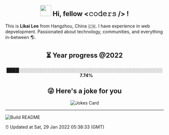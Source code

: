 <h2 align="center"><strong><img src="https://media.giphy.com/media/hvRJCLFzcasrR4ia7z/giphy.gif" width="35px"> Hi, fellow <𝚌𝚘𝚍𝚎𝚛𝚜 /> !</strong></h2>
<p>
  This is <strong>Likai Lee</strong> from Hangzhou, China 🇨🇳. I have experience in web depvelopment.  Passionated about technology, communities, and everything in-between 🌎.
</p>

<h2 align="center"><strong>⏳ Year progress @<!--START_SECTION:cur-year-->2022<!--END_SECTION:cur-year--></strong></h2>
<p align="center">
    <!--START_SECTION:year-progress-bar-->████░░░░░░░░░░░░░░░░░░░░░░░░░░░░░░░░░░░░░░░░░░░░░░<!--END_SECTION:year-progress-bar-->
    &nbsp;&nbsp;
    <b><!--START_SECTION:year-progress-percent-->7.74<!--END_SECTION:year-progress-percent-->%</b>
</p>

<!-- <h2 align="center"><strong>✨ My followers</strong></h2> -->
<!--START_SECTION:top-followers-->
<!--END_SECTION:top-followers-->
<h2 align="center"><strong>😜 Here's a joke for you</strong></h2>
<p align="center">
  <img src="https://readme-jokes.vercel.app/api?theme=vue" alt="Jokes Card" />
</p>

---

<a href="https://github.com/LikaiLee"><img src="https://github.com/LikaiLee/LikaiLee/workflows/Build%20README/badge.svg" alt="Build README" align="left" /></a><br />
<p align="left">⏰ Updated at <!--START_SECTION:update-time-->Sat, 29 Jan 2022 05:38:33 (GMT)<!--END_SECTION:update-time--></p>
